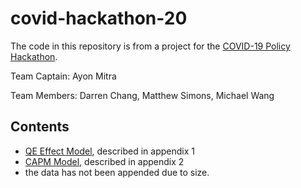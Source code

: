 ﻿# covid-hackathon-20

The code in this repository is from a project for the [COVID-19 Policy Hackathon](https://www.covid19policyhackathon.com/).

Team Captain: Ayon Mitra

Team Members: Darren Chang, Matthew Simons, Michael Wang

## Contents

* [QE Effect Model](models/QE_model.R), described in appendix 1
* [CAPM Model](models/bond_CAPM.R), described in appendix 2
* the data has not been appended due to size.
